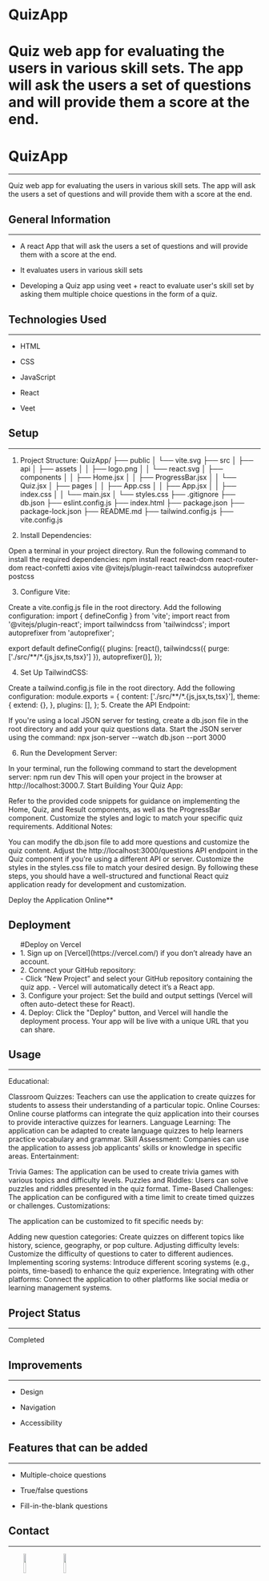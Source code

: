 
# QuizApp

Quiz web app for evaluating the users in various skill sets. The app will ask the users a set of questions and will provide them a score at the end.
=======
<h1>QuizApp</h1>
<hr><p>Quiz web app for evaluating the users in various skill sets. The app will ask the users a set of questions and will provide them with a score at the end.</p><h2>General Information</h2>
<hr><ul>
<li>A react App that will ask the users a set of
questions and will provide them with a score at the end.</li>
</ul><ul>
<li>It evaluates users in various skill sets</li>
</ul><ul>
<li>Developing a Quiz app using veet + react to evaluate user's skill set by asking them multiple choice questions in the form of a quiz.</li>
</ul><h2>Technologies Used</h2>
<hr><ul>
<li>HTML</li>
</ul><ul>
<li>CSS</li>
</ul><ul>
<li>JavaScript</li>
</ul><ul>
<li>React</li>
</ul><ul>
<li>Veet</li>
</ul><h2>Setup</h2>
<hr><ol>
<li>
<p>Project Structure:
QuizApp/
├── public
│   └── vite.svg
├── src
│   ├── api
│   ├── assets
│   │   ├── logo.png
│   │   └── react.svg
│   ├── components
│   │   ├── Home.jsx
│   │   ├── ProgressBar.jsx
│   │   └── Quiz.jsx
│   ├── pages
│   │   ├── App.css
│   │   ├── App.jsx
│   │   ├── index.css
│   │   └── main.jsx
│   └── styles.css
├── .gitignore
├── db.json
├── eslint.config.js
├── index.html
├── package.json
├── package-lock.json
├── README.md
├── tailwind.config.js
├── vite.config.js</p>
</li>
<li>
<p>Install Dependencies:</p>
</li>
</ol>
<p>Open a terminal in your project directory.
Run the following command to install the required dependencies:
npm install react react-dom react-router-dom react-confetti axios vite @vitejs/plugin-react tailwindcss autoprefixer postcss</p>
<ol start="3">
<li>Configure Vite:</li>
</ol>
<p>Create a vite.config.js file in the root directory.
Add the following configuration:
import { defineConfig } from 'vite';
import react from '@vitejs/plugin-react';
import tailwindcss from 'tailwindcss';
import autoprefixer from 'autoprefixer';</p>
<p>export default defineConfig({
plugins: [react(), tailwindcss({ purge: ['./src/**/*.{js,jsx,ts,tsx}'] }), autoprefixer()],
});</p>
<ol start="4">
<li>Set Up TailwindCSS:</li>
</ol>
<p>Create a tailwind.config.js file in the root directory.
Add the following configuration:
module.exports = {
content: ['./src/**/*.{js,jsx,ts,tsx}'],
theme: {
extend: {},
},
plugins: [],
};
5. Create the API Endpoint:</p>
<p>If you're using a local JSON server for testing, create a db.json file in the root directory and add your quiz questions data.
Start the JSON server using the command:
npx json-server --watch db.json --port 3000</p>
<ol start="6">
<li>Run the Development Server:</li>
</ol>
<p>In your terminal, run the following command to start the development server:
npm run dev
This will open your project in the browser at http://localhost:3000.7. Start Building Your Quiz App:</p>
<p>Refer to the provided code snippets for guidance on implementing the Home, Quiz, and Result components, as well as the ProgressBar component.
Customize the styles and logic to match your specific quiz requirements.
Additional Notes:</p>
<p>You can modify the db.json file to add more questions and customize the quiz content.
Adjust the http://localhost:3000/questions API endpoint in the Quiz component if you're using a different API or server.
Customize the styles in the styles.css file to match your desired design.
By following these steps, you should have a well-structured and functional React quiz application ready for development and customization.</p>
 Deploy the Application Online**


<h2>Deployment</h2>
<ul>#Deploy on Vercel
<li>1. Sign up on [Vercel](https://vercel.com/) if you don’t already have an account.</li>
<li>2. Connect your GitHub repository:</li>
   - Click “New Project” and select your GitHub repository containing the quiz app.
   - Vercel will automatically detect it’s a React app.
<li>3. Configure your project: Set the build and output settings (Vercel will often auto-detect these for React).</li>
<li>4. Deploy: Click the "Deploy" button, and Vercel will handle the deployment process. Your app will be live with a unique URL that you can share.</li>
</ul>
<h2>Usage</h2>
<hr><p>Educational:</p>
<p>Classroom Quizzes: Teachers can use the application to create quizzes for students to assess their understanding of a particular topic.
Online Courses: Online course platforms can integrate the quiz application into their courses to provide interactive quizzes for learners.
Language Learning: The application can be adapted to create language quizzes to help learners practice vocabulary and grammar.
Skill Assessment: Companies can use the application to assess job applicants' skills or knowledge in specific areas.
Entertainment:</p>
<p>Trivia Games: The application can be used to create trivia games with various topics and difficulty levels.
Puzzles and Riddles: Users can solve puzzles and riddles presented in the quiz format.
Time-Based Challenges: The application can be configured with a time limit to create timed quizzes or challenges.
Customizations:</p>
<p>The application can be customized to fit specific needs by:</p>
<p>Adding new question categories: Create quizzes on different topics like history, science, geography, or pop culture.
Adjusting difficulty levels: Customize the difficulty of questions to cater to different audiences.
Implementing scoring systems: Introduce different scoring systems (e.g., points, time-based) to enhance the quiz experience.
Integrating with other platforms: Connect the application to other platforms like social media or learning management systems.</p><h2>Project Status</h2>
<hr><p>Completed</p><h2>Improvements</h2>
<hr><ul>
<li>Design</li>
</ul><ul>
<li>Navigation</li>
</ul><ul>
<li>Accessibility</li>
</ul><h2>Features that can be added</h2>
<hr><ul>
<li>Multiple-choice questions</li>
</ul><ul>
<li>True/false questions</li>
</ul><ul>
<li>Fill-in-the-blank questions</li>
</ul><h2>Contact</h2>
<hr><p><span style="margin-right: 30px;"></span><a href="https://www.linkedin.com/in/jatinsharma6969/"><img target="_blank" src="https://cdn.jsdelivr.net/gh/devicons/devicon/icons/linkedin/linkedin-original.svg" style="width: 10%;"></a><span style="margin-right: 30px;"></span><a href="https://github.com/JV-2701"><img target="_blank" src="https://cdn.jsdelivr.net/gh/devicons/devicon/icons/github/github-original.svg" style="width: 10%;"></a></p>


